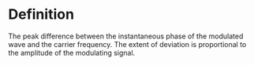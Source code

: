 # Definition

The peak difference between the instantaneous phase of the modulated
wave and the carrier frequency. The extent of deviation is proportional
to the amplitude of the modulating signal.
